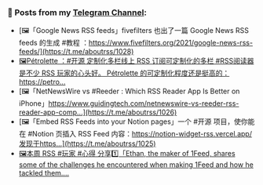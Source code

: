 ### 📰 Posts from my [Telegram Channel](https://t.me/s/aboutrss):
<!-- BLOG-POST-LIST:START -->
- [🖼「Google News RSS feeds」fivefilters 也出了一篇 Google News RSS feeds 的生成 #教程 ：https://www.fivefilters.org/2021/google-news-rss-feeds/](https://t.me/aboutrss/1028)
- [🖼Pétrolette ：#开源 定制化多栏线上 RSS 订阅可定制化的多栏 #RSS阅读器 是不少 RSS 玩家的心头好。 Pétrolette 的可定制化程度还是挺高的：https://petro...](https://t.me/aboutrss/1027)
- [🖼「Net­NewsWire vs #Reed­er : Which RSS Read­er App Is Bet­ter on iPhone」https://www.guidingtech.com/netnewswire-vs-reeder-rss-reader-app-comp...](https://t.me/aboutrss/1026)
- [🖼「Embed RSS Feeds into your Notion pages」一个 #开源 项目，使你能在 #Notion 页插入 RSS Feed 内容：https://notion-widget-rss.vercel.app/发现于https...](https://t.me/aboutrss/1025)
- [🖼本周 RSS #玩家 #心得 分享1️⃣「Ethan, the maker of 1Feed, shares some of the challenges he encountered when making 1Feed and how he tackled them....](https://t.me/aboutrss/1024)
<!-- BLOG-POST-LIST:END -->

<!--
**AboutRSS/AboutRSS** is a ✨ _special_ ✨ repository because its `README.md` (this file) appears on your GitHub profile.

Here are some ideas to get you started:

- 🔭 I’m currently working on ...
- 🌱 I’m currently learning ...
- 👯 I’m looking to collaborate on ...
- 🤔 I’m looking for help with ...
- 💬 Ask me about ...
- 📫 How to reach me: ...
- 😄 Pronouns: ...
- ⚡ Fun fact: ...
-->
